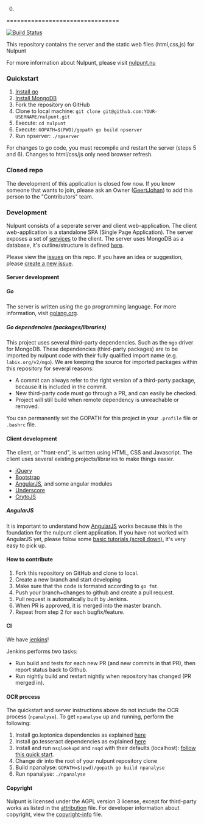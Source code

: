 0.
================================

[![Build Status](https://ci.nulpunt.nu/job/nightly/badge/icon)](https://ci.nulpunt.nu/job/nightly)

This repository contains the server and the static web files (html,css,js) for Nulpunt

For more information about Nulpunt, please visit [nulpunt.nu](http://nulpunt.nu)

### Quickstart
1. [Install go](http://golang.org/doc/install/)
2. [Install MongoDB](http://www.mongodb.org/downloads)
3. Fork the repository on GitHub
4. Clone to local machine: `git clone git@github.com:YOUR-USERNAME/nulpunt.git`
5. Execute: `cd nulpunt`
6. Execute: `GOPATH=$(PWD)/gopath go build npserver`
7. Run npserver: `./npserver`

For changes to go code, you must recompile and restart the server (steps 5 and 6). Changes to html/css/js only need browser refresh.

### Closed repo
The development of this application is closed fow now. If you know someone that wants to join, please ask an Owner ([GeertJohan](mailto:gjr19912@gmail.com)) to add this person to the "Contributors" team.

### Development

Nulpunt consists of a seperate server and client web-application. The client web-application is a standalone SPA (Single Page Application).
The server exposes a set of [services](notes/server-api.md) to the client. The server uses MongoDB as a database, it's outline/structure is defined [here](notes/database.md).

Please view the [issues](https://github.com/nulpunt/nulpunt/issues?state=open) on this repo. If you have an idea or suggestion, please [create a new issue](https://github.com/nulpunt/nulpunt/issues/new).

#### Server development

##### Go
The server is written using the go programming language. For more information, visit [golang.org](http://golang.org).

##### Go dependencies (packages/libraries)
This project uses several third-party dependencies. Such as the `mgo` driver for MongoDB.
These dependencies (third-party packages) are to be imported by nulpunt code with their fully qualified import name (e.g. `labix.org/v2/mgo`).
We are keeping the source for imported packages within this repository for several reasons:
- A commit can always refer to the right version of a third-party package, because it is included in the commit.
- New third-party code must go through a PR, and can easily be checked.
- Project will still build when remote dependency is unreachable or removed.

You can permanently set the GOPATH for this project in your `.profile` file or `.bashrc` file.

#### Client development
The client, or "front-end", is written using HTML, CSS and Javascript. The client uses several existing projects/libraries to make things easier.
 - [jQuery](http://jquery.com)
 - [Bootstrap](http://getbootstrap.com)
 - [AngularJS](http://angularjs.org), and some angular modules
 - [Underscore](http://underscorejs.org)
 - [CrytoJS](https://crypto-js.googlecode.com)

##### AngularJS
It is important to understand how [AngularJS](http://angularjs.org) works because this is the foundation for the nulpunt client application. If you have not worked with AngularJS yet, please folow some [basic tutorials (scroll down)](http://egghead.io/lessons), it's very easy to pick up.

#### How to contribute
1. Fork this repository on GitHub and clone to local.
2. Create a new branch and start developing
3. Make sure that the code is formated according to `go fmt`.
4. Push your branch+changes to github and create a pull request.
5. Pull request is automatically built by Jenkins.
6. When PR is approved, it is merged into the master branch.
7. Repeat from step 2 for each bugfix/feature.

#### CI
We have [jenkins](https://ci.nulpunt.nu)!

Jenkins performs two tasks:
- Run build and tests for each new PR (and new commits in that PR), then report status back to Github.
- Run nightly build and restart nightly when repository has changed (PR merged in).

#### OCR process
The quickstart and server instructions above do not include the OCR process (`npanalyse`).
To get `npanalyse` up and running, perform the following:
1. Install go.leptonica dependencies as explained [here](https://github.com/GeertJohan/go.leptonica)
2. Install go.tesseract dependencies as explained [here](https://github.com/GeertJohan/go.tesseract)
3. Install and run `nsqlookupd` and `nsqd` with their defaults (localhost): [follow this quick start](http://bitly.github.io/nsq/overview/quick_start.html).
4. Change dir into the root of your nulpunt repository clone
5. Build npanalyse: `GOPATH=$(pwd)/gopath go build npanalyse`
6. Run npanalyse: `./npanalyse`

#### Copyright
Nulpunt is licensed under the AGPL version 3 license, except for third-party works as listed in the [attribution](notes/attribution.md) file.
For developer information about copyright, view the [copyright-info](notes/copyright-info.md) file.
